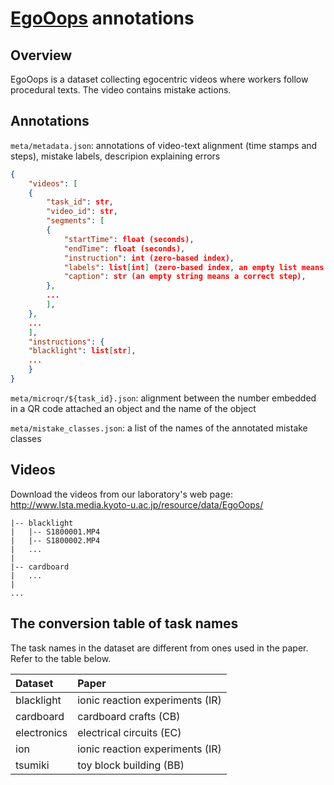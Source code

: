 # [EgoOops](https://y-haneji.github.io/EgoOops-project-page/ "Project page") annotations

## Overview

EgoOops is a dataset collecting egocentric videos where workers follow procedural texts.
The video contains mistake actions.

## Annotations

`meta/metadata.json`: annotations of video-text alignment (time stamps and steps), mistake labels, descripion explaining errors

```json
{
    "videos": [
	{
	    "task_id": str,
	    "video_id": str,
	    "segments": [
		{
		    "startTime": float (seconds),
		    "endTime": float (seconds),
		    "instruction": int (zero-based index),
		    "labels": list[int] (zero-based index, an empty list means a correct step),
		    "caption": str (an empty string means a correct step),
		},
		...
	    ],
	},
	...
    ],
    "instructions": {
	"blacklight": list[str],
	...
    }
}
```

`meta/microqr/${task_id}.json`: alignment between the number embedded in a QR code attached an object and the name of the object

`meta/mistake_classes.json`: a list of the names of the annotated mistake classes 

## Videos

Download the videos from our laboratory's web page: http://www.lsta.media.kyoto-u.ac.jp/resource/data/EgoOops/

```
|-- blacklight
|   |-- S1800001.MP4
|   |-- S1800002.MP4
|   ...
|
|-- cardboard
|   ...
|
...
```

## The conversion table of task names

The task names in the dataset are different from ones used in the paper. Refer to the table below.

| Dataset     | Paper                           |
| :---------- | :------------------------------ |
| blacklight  | ionic reaction experiments (IR) |
| cardboard   | cardboard crafts (CB)           |
| electronics | electrical circuits (EC)        |
| ion         | ionic reaction experiments (IR) |
| tsumiki     | toy block building (BB)         |

